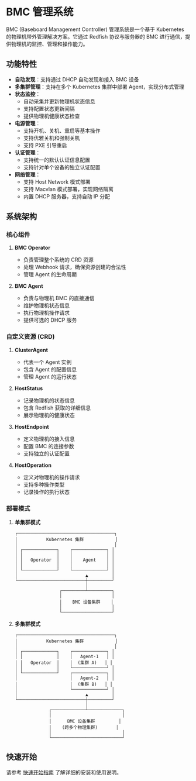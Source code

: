 # BMC 管理系统

BMC (Baseboard Management Controller) 管理系统是一个基于 Kubernetes 的物理机带外管理解决方案。它通过 Redfish 协议与服务器的 BMC 进行通信，提供物理机的监控、管理和操作能力。

## 功能特性

- **自动发现**：支持通过 DHCP 自动发现和接入 BMC 设备
- **多集群管理**：支持在多个 Kubernetes 集群中部署 Agent，实现分布式管理
- **状态监控**：
  - 自动采集并更新物理机状态信息
  - 支持配置状态更新间隔
  - 提供物理机健康状态检查
- **电源管理**：
  - 支持开机、关机、重启等基本操作
  - 支持优雅关机和强制关机
  - 支持 PXE 引导重启
- **认证管理**：
  - 支持统一的默认认证信息配置
  - 支持针对单个设备的独立认证配置
- **网络管理**：
  - 支持 Host Network 模式部署
  - 支持 Macvlan 模式部署，实现网络隔离
  - 内置 DHCP 服务器，支持自动 IP 分配

## 系统架构

### 核心组件

1. **BMC Operator**
   - 负责管理整个系统的 CRD 资源
   - 处理 Webhook 请求，确保资源创建的合法性
   - 管理 Agent 的生命周期

2. **BMC Agent**
   - 负责与物理机 BMC 的直接通信
   - 维护物理机状态信息
   - 执行物理机操作请求
   - 提供可选的 DHCP 服务

### 自定义资源 (CRD)

1. **ClusterAgent**
   - 代表一个 Agent 实例
   - 包含 Agent 的配置信息
   - 管理 Agent 的运行状态

2. **HostStatus**
   - 记录物理机的状态信息
   - 包含 Redfish 获取的详细信息
   - 展示物理机的健康状态

3. **HostEndpoint**
   - 定义物理机的接入信息
   - 配置 BMC 的连接参数
   - 支持独立的认证配置

4. **HostOperation**
   - 定义对物理机的操作请求
   - 支持多种操作类型
   - 记录操作的执行状态

### 部署模式

1. **单集群模式**
   ```
   ┌─────────────────────────────────────┐
   │           Kubernetes 集群            │
   │                                     │
   │ ┌─────────────┐    ┌─────────────┐ │
   │ │             │    │             │ │
   │ │   Operator  │    │    Agent    │ │
   │ │             │    │             │ │
   │ └─────────────┘    └─────────────┘ │
   │                          ▲         │
   └──────────────────────────┼─────────┘
                              │
                    ┌─────────┴─────────┐
                    │                   │
                    │    BMC 设备集群    │
                    │                   │
                    └───────────────────┘
   ```

2. **多集群模式**
   ```
   ┌─────────────────────────────────────┐
   │           Kubernetes 集群            │
   │                                     │
   │ ┌─────────────┐    ┌─────────────┐ │
   │ │             │    │   Agent-1   │ │
   │ │   Operator  │    │  (集群 A)   │ │
   │ │             │    └─────────────┘ │
   │ └─────────────┘    ┌─────────────┐ │
   │                    │   Agent-2   │ │
   │                    │  (集群 B)   │ │
   │                    └─────────────┘ │
   │                          ▲         │
   └──────────────────────────┼─────────┘
                              │
                ┌─────────────┴─────────────┐
                │                           │
                │      BMC 设备集群         │
                │    (跨多个物理集群)       │
                │                           │
                └───────────────────────────┘
   ```

## 快速开始

请参考 [快速开始指南](doc/usage/quickstart.md) 了解详细的安装和使用说明。
